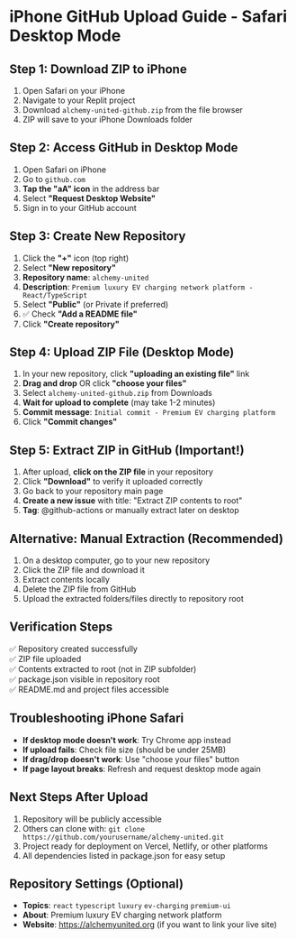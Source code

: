 # iPhone GitHub Upload Guide - Safari Desktop Mode

## Step 1: Download ZIP to iPhone
1. Open Safari on your iPhone
2. Navigate to your Replit project
3. Download `alchemy-united-github.zip` from the file browser
4. ZIP will save to your iPhone Downloads folder

## Step 2: Access GitHub in Desktop Mode
1. Open Safari on iPhone
2. Go to `github.com`
3. **Tap the "aA" icon** in the address bar
4. Select **"Request Desktop Website"**
5. Sign in to your GitHub account

## Step 3: Create New Repository
1. Click the **"+"** icon (top right)
2. Select **"New repository"**
3. **Repository name**: `alchemy-united`
4. **Description**: `Premium luxury EV charging network platform - React/TypeScript`
5. Select **"Public"** (or Private if preferred)
6. ✅ Check **"Add a README file"**
7. Click **"Create repository"**

## Step 4: Upload ZIP File (Desktop Mode)
1. In your new repository, click **"uploading an existing file"** link
2. **Drag and drop** OR click **"choose your files"**
3. Select `alchemy-united-github.zip` from Downloads
4. **Wait for upload to complete** (may take 1-2 minutes)
5. **Commit message**: `Initial commit - Premium EV charging platform`
6. Click **"Commit changes"**

## Step 5: Extract ZIP in GitHub (Important!)
1. After upload, **click on the ZIP file** in your repository
2. Click **"Download"** to verify it uploaded correctly
3. Go back to your repository main page
4. **Create a new issue** with title: "Extract ZIP contents to root"
5. **Tag**: @github-actions or manually extract later on desktop

## Alternative: Manual Extraction (Recommended)
1. On a desktop computer, go to your new repository
2. Click the ZIP file and download it
3. Extract contents locally
4. Delete the ZIP file from GitHub
5. Upload the extracted folders/files directly to repository root

## Verification Steps
✅ Repository created successfully  
✅ ZIP file uploaded  
✅ Contents extracted to root (not in ZIP subfolder)  
✅ package.json visible in repository root  
✅ README.md and project files accessible  

## Troubleshooting iPhone Safari
- **If desktop mode doesn't work**: Try Chrome app instead
- **If upload fails**: Check file size (should be under 25MB)
- **If drag/drop doesn't work**: Use "choose your files" button
- **If page layout breaks**: Refresh and request desktop mode again

## Next Steps After Upload
1. Repository will be publicly accessible
2. Others can clone with: `git clone https://github.com/yourusername/alchemy-united.git`
3. Project ready for deployment on Vercel, Netlify, or other platforms
4. All dependencies listed in package.json for easy setup

## Repository Settings (Optional)
- **Topics**: `react` `typescript` `luxury` `ev-charging` `premium-ui`
- **About**: Premium luxury EV charging network platform
- **Website**: https://alchemyunited.org (if you want to link your live site)